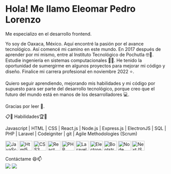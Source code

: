 <h1>Hola! Me llamo Eleomar Pedro Lorenzo</h1>


Me especializo en el desarrollo frontend.

Yo soy de Oaxaca, México. Aquí encontré la pasión por el avance tecnológico.
Así comencé mi camino en este mundo. En 2017 después de aprender por mi mismo, entre al Instituto Tecnológico de Pochutla 🤓🚀.<br />
Estudie ingeniería en sistemas computacionales :man_student:. He tenido la oportunidad de sumergirme en algunos proyectos para mejorar mi código y diseño. Finalice mi carrera profesional en noviembre 2022 ⭐.

Quiero seguir aprendiendo, mejorando mis habilidades y mi código por supuesto para ser parte del desarrollo tecnológico, porque creo que el futuro del mundo está en manos de los desarrolladores :computer:.

Gracias por leer 🎁.

📋🌱 Habilidades:trophy::muscle:

Javascript | HTML | CSS | React.js | Node.js | Express.js | ElectronJS | SQL | PHP | Laravel | Codeigniter | git | Agile Methodologies (Scrum)

<div style="display: inline_block">
  <img align="center" alt="JavaScript" height="30" width="40" src="https://user-images.githubusercontent.com/69527151/210246674-2d231225-9ffc-4a9d-a1ad-8ad5a041b204.svg">
  <img align="center" alt="Html5" height="30" width="40" src="https://user-images.githubusercontent.com/69527151/210246738-5d9938fc-2124-4179-8dac-03caeb531cbf.svg">
  <img align="center" alt="CSS3" height="30" width="40" src="https://user-images.githubusercontent.com/69527151/210246747-7d7ca695-8eae-4425-8880-f92f071cbd25.svg">
  <img align="center" alt="React JS" height="30" width="40" src="https://user-images.githubusercontent.com/69527151/210246727-bf81b3f6-a8f0-4e88-8ff5-fe59c185f798.svg">
  <img align="center" alt="PHP" height="30" width="40" src="https://user-images.githubusercontent.com/69527151/210246770-888726ae-6a69-4846-9ad4-647a625174b4.svg">
  <img align="center" alt="Laravel" height="30" width="40" src="https://user-images.githubusercontent.com/69527151/210246786-1811b103-dc62-4d92-b223-14df6a19b471.svg">
  <img align="center" alt="Electron" height="30" width="40" src="https://user-images.githubusercontent.com/69527151/210246792-0a5252bc-9a87-4f44-a37a-5328df2c76d6.svg">
  <img align="center" alt="Bootstrap 5" height="30" width="40" src="https://user-images.githubusercontent.com/69527151/210246809-ac1fb037-55a7-450e-bf38-1aec2c1108c4.svg">
  <img align="center" alt="Node JS" height="30" width="40" src="https://user-images.githubusercontent.com/69527151/210246820-64242718-6f73-4ef5-b79c-287397433967.svg">
  <img align="center" alt="NextJS" height="30" width="40" src="https://user-images.githubusercontent.com/69527151/210246835-514a1538-4532-442a-b5de-6f47a5f3fd3c.svg">
</div>
<br />
Contáctame 😄📫<br />
<div> 
 	<a href = "mailto:eleomarpedrolorenzo@gmail.com"><img src="https://user-images.githubusercontent.com/69527151/210247571-598eb6d7-e7a5-4077-b5f2-f1a97649ad34.svg" target="_blank"></a>
  <a href="https://www.linkedin.com/in/eleomar-pedro-lorenzo/" target="_blank"><img src="https://user-images.githubusercontent.com/69527151/210247584-3aad6252-f234-4eb4-9b0c-fe18ce5526cb.svg" target="_blank"></a>
</div>
